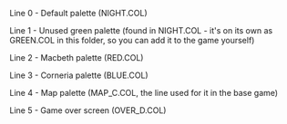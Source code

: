 Line 0 - Default palette (NIGHT.COL)

Line 1 - Unused green palette (found in NIGHT.COL - it's on its own as GREEN.COL in this folder, so you can add it to the game yourself)

Line 2 - Macbeth palette (RED.COL)

Line 3 - Corneria palette (BLUE.COL)

Line 4 - Map palette (MAP_C.COL, the line used for it in the base game)

Line 5 - Game over screen (OVER_D.COL)
